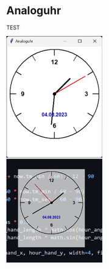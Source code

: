 # Analoguhr

TEST
 
<img src="bilder/beispiel_01.jpg" alt="Alternativer Text" width="50%" height="50%">
<img src="bilder/beispiel_02.jpg" alt="Alternativer Text" width="50%" height="50%">